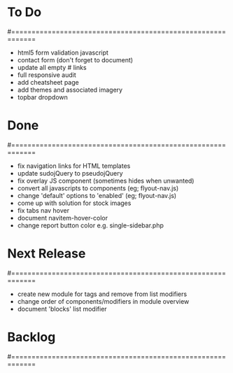 # To Do
#============================================================

- html5 form validation javascript
- contact form (don't forget to document)
- update all empty # links
- full responsive audit
- add cheatsheet page
- add themes and associated imagery
- topbar dropdown

# Done
#============================================================

- fix navigation links for HTML templates
- update sudojQuery to pseudojQuery
- fix overlay JS component (sometimes hides when unwanted)
- convert all javascripts to components (eg; flyout-nav.js)
- change 'default' options to 'enabled' (eg; flyout-nav.js)
- come up with solution for stock images
- fix tabs nav hover
- document navitem-hover-color
- change report button color e.g. single-sidebar.php

# Next Release
#============================================================

- create new module for tags and remove from list modifiers
- change order of components/modifiers in module overview
- document 'blocks' list modifier

# Backlog
#============================================================